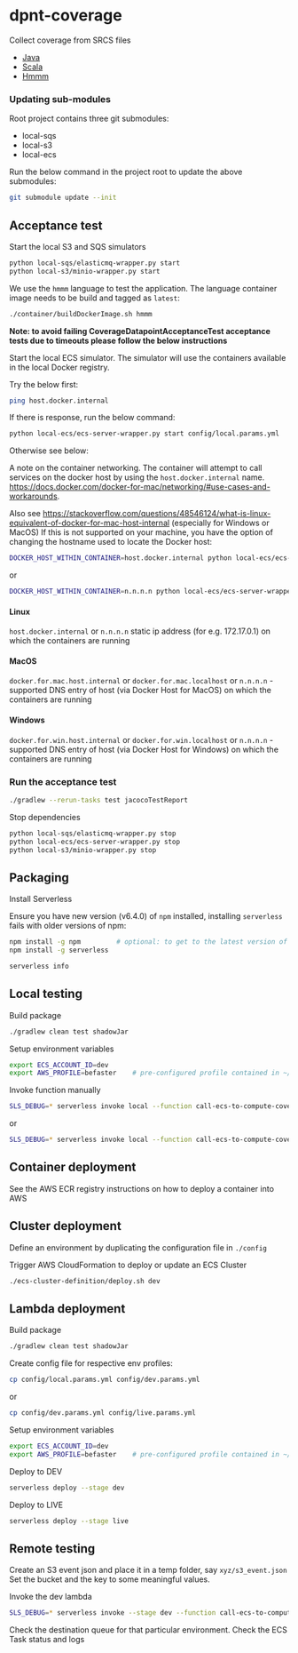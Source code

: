 # dpnt-coverage

Collect coverage from SRCS files

- [Java](./container/images/java/)
- [Scala](./container/images/scala/)
- [Hmmm](./container/images/hmmm/)

### Updating sub-modules

Root project contains three git submodules:

- local-sqs
- local-s3
- local-ecs

Run the below command in the project root to update the above submodules:

```bash
git submodule update --init
```

## Acceptance test

Start the local S3 and SQS simulators
```bash
python local-sqs/elasticmq-wrapper.py start
python local-s3/minio-wrapper.py start
```

We use the `hmmm` language to test the application.
The language container image needs to be build and tagged as `latest`:
```bash
./container/buildDockerImage.sh hmmm
```

**Note: to avoid failing CoverageDatapointAcceptanceTest acceptance tests due to timeouts please follow the below instructions** 

Start the local ECS simulator. The simulator will use the containers available in the local Docker registry.

Try the below first:

```bash 
ping host.docker.internal
```

If there is response, run the below command:

```bash
python local-ecs/ecs-server-wrapper.py start config/local.params.yml
```

Otherwise see below:

A note on the container networking. The container will attempt to call services on the docker host by using the `host.docker.internal` name.
https://docs.docker.com/docker-for-mac/networking/#use-cases-and-workarounds. 

Also see https://stackoverflow.com/questions/48546124/what-is-linux-equivalent-of-docker-for-mac-host-internal (especially for Windows or MacOS)
If this is not supported on your machine, you have the option of changing the hostname used to locate the Docker host:
```bash
DOCKER_HOST_WITHIN_CONTAINER=host.docker.internal python local-ecs/ecs-server-wrapper.py start config/local.params.yml
```
or

```bash
DOCKER_HOST_WITHIN_CONTAINER=n.n.n.n python local-ecs/ecs-server-wrapper.py start config/local.params.yml
```

#### Linux
`host.docker.internal` or `n.n.n.n` static ip address (for e.g. 172.17.0.1) on which the containers are running  

#### MacOS
`docker.for.mac.host.internal` or `docker.for.mac.localhost` or `n.n.n.n` - supported DNS entry of host (via Docker Host for MacOS) on which the containers are running 

#### Windows
`docker.for.win.host.internal` or `docker.for.win.localhost` or `n.n.n.n` - supported DNS entry of host (via Docker Host for Windows) on which the containers are running

### Run the acceptance test

```bash
./gradlew --rerun-tasks test jacocoTestReport
```

Stop dependencies
```bash
python local-sqs/elasticmq-wrapper.py stop
python local-ecs/ecs-server-wrapper.py stop
python local-s3/minio-wrapper.py stop
```

## Packaging

Install Serverless

Ensure you have new version (v6.4.0) of `npm` installed, installing `serverless` fails with older versions of npm:

```bash
npm install -g npm         # optional: to get to the latest version of npm
npm install -g serverless

serverless info
```

## Local testing

Build package
```bash
./gradlew clean test shadowJar
```

Setup environment variables

```bash
export ECS_ACCOUNT_ID=dev
export AWS_PROFILE=befaster    # pre-configured profile contained in ~/.aws/credentials
```

Invoke function manually
```bash
SLS_DEBUG=* serverless invoke local --function call-ecs-to-compute-coverage --path ../dpnt-sourcecode/src/test/resources/tdl/datapoint/sourcecode/sample_s3_via_sns_event.json
```
or

```bash
SLS_DEBUG=* serverless invoke local --function call-ecs-to-compute-coverage --path src/test/resources/tdl/datapoint/coverage/sample_s3_via_sns_event.json
```

## Container deployment

See the AWS ECR registry instructions on how to deploy a container into AWS


## Cluster deployment

Define an environment by duplicating the configuration file in `./config`

Trigger AWS CloudFormation to deploy or update an ECS Cluster
```bash
./ecs-cluster-definition/deploy.sh dev
```

## Lambda deployment

Build package
```bash
./gradlew clean test shadowJar
```

Create config file for respective env profiles:

```bash
cp config/local.params.yml config/dev.params.yml
```

or

```bash
cp config/dev.params.yml config/live.params.yml
```

Setup environment variables

```bash
export ECS_ACCOUNT_ID=dev
export AWS_PROFILE=befaster    # pre-configured profile contained in ~/.aws/credentials
```

Deploy to DEV
```bash
serverless deploy --stage dev
```

Deploy to LIVE
```bash
serverless deploy --stage live
```

## Remote testing

Create an S3 event json and place it in a temp folder, say `xyz/s3_event.json`
Set the bucket and the key to some meaningful values.

Invoke the dev lambda
```bash
SLS_DEBUG=* serverless invoke --stage dev --function call-ecs-to-compute-coverage --path src/test/resources/tdl/datapoint/coverage/sample_s3_via_sns_event.json
```

Check the destination queue for that particular environment.
Check the ECS Task status and logs
